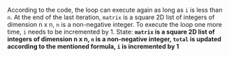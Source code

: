 According to the code, the loop can execute again as long as `i` is less than `n`. At the end of the last iteration, `matrix` is a square 2D list of integers of dimension n x n, `n` is a non-negative integer. To execute the loop one more time, `i` needs to be incremented by 1. 
State: **`matrix` is a square 2D list of integers of dimension n x n, `n` is a non-negative integer, `total` is updated according to the mentioned formula, `i` is incremented by 1**